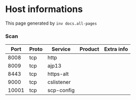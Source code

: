 # Host informations

This page generated by `inv docs.all-pages`


[comment]: (>>HOSTINFOS)


### Scan

| Port | Proto | Service | Product | Extra info |
| ------ | ------ | ------ |------ |------ |
|8008|tcp|http|||
|8009|tcp|ajp13|||
|8443|tcp|https-alt|||
|9000|tcp|cslistener|||
|10001|tcp|scp-config|||


        

[comment]: (<<HOSTINFOS)